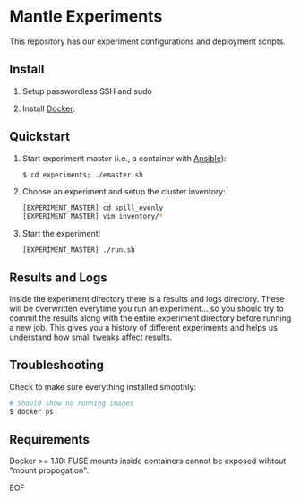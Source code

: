 Mantle Experiments
==================

This repository has our experiment configurations and deployment scripts.

Install
-------

1. Setup passwordless SSH and sudo

2. Install [Docker](https://docs.docker.com/engine/installation/).

Quickstart
----------

1. Start experiment master (i.e., a container with
[Ansible](https://www.ansible.com/how-ansible-works)):

   ```bash
   $ cd experiments; ./emaster.sh
   ```

2. Choose an experiment and setup the cluster inventory:

   ```bash
   [EXPERIMENT_MASTER] cd spill_evenly
   [EXPERIMENT_MASTER] vim inventory/*
   ```

3. Start the experiment!

   ```
   [EXPERIMENT_MASTER] ./run.sh
   ```

Results and Logs
----------------

Inside the experiment directory there is a results and logs directory. These
will be overwritten everytime you run an experiment... so you should try to
commit the results along with the entire experiment directory before running a
new job. This gives you a history of different experiments and helps us
understand how small tweaks affect results.

Troubleshooting
---------------

Check to make sure everything installed smoothly:

   ```bash
   # Should show no running images
   $ docker ps 
   ```

Requirements
------------

Docker >= 1.10: FUSE mounts inside containers cannot be exposed wihtout "mount
propogation".

EOF 

